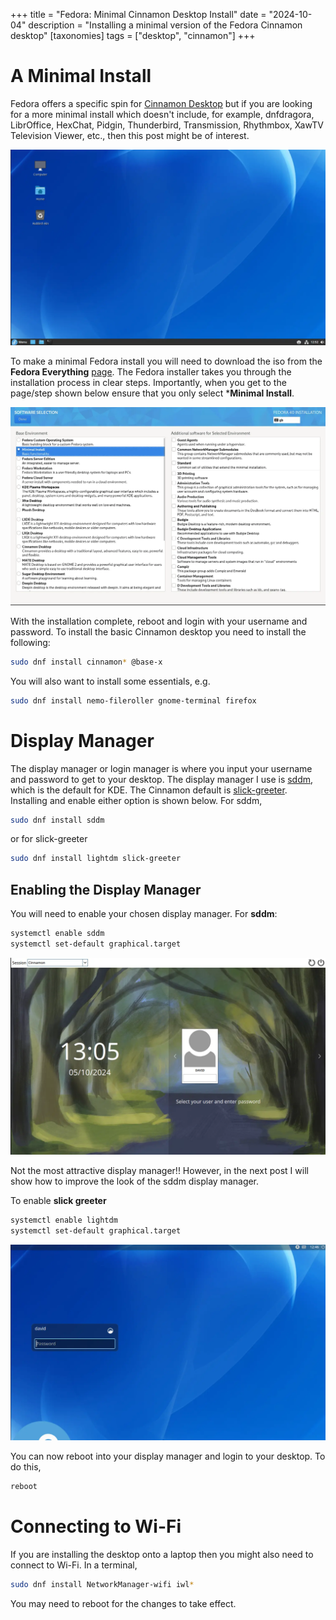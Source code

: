 +++
title = "Fedora: Minimal Cinnamon Desktop Install"
date = "2024-10-04"
description = "Installing a minimal version of the Fedora Cinnamon desktop"
[taxonomies]
tags = ["desktop", "cinnamon"]
+++

# A Minimal Install

Fedora offers a specific spin for [Cinnamon Desktop](https://fedoraproject.org/spins/) but if you are looking for a more minimal install which doesn't include, for example, dnfdragora, LibrOffice, HexChat, Pidgin, Thunderbird, Transmission, Rhythmbox, XawTV Television Viewer, etc., then this post might be of interest.

![cinnamon-desktop](desktop.webp)

To make a minimal Fedora install you will need to download the iso from the **Fedora Everything** [page](https://fedoraproject.org/everything/download).  The Fedora installer takes you through the installation process in clear steps.  Importantly, when you get to the page/step shown below ensure that you only select ***Minimal Install**.
	
![fedora-minimal](minimal-install.webp)

With the installation complete, reboot and login with your username and password. To install the basic Cinnamon desktop you need to install the following:

```bash
sudo dnf install cinnamon* @base-x
```

You will also want to install some essentials, e.g.

```bash
sudo dnf install nemo-fileroller gnome-terminal firefox
```

# Display Manager

The display manager or login manager is where you input your username and password to get to your desktop.  The display manager I use is [sddm](https://github.com/sddm/sddm), which is the default for KDE. The Cinnamon default is [slick-greeter](https://github.com/linuxmint/slick-greeter). Installing and enable either option is shown below.  For sddm,

```bash
sudo dnf install sddm
```

or for slick-greeter

```bash
sudo dnf install lightdm slick-greeter
```

## Enabling the Display Manager

You will need to enable your chosen display manager. For **sddm**:

```bash
systemctl enable sddm
systemctl set-default graphical.target
```

![sddm](sddm.webp)

Not the most attractive display manager!!  However, in the next post I will show how to improve the look of the sddm display manager.

To enable **slick greeter**

```bash
systemctl enable lightdm
systemctl set-default graphical.target
```

![slick-greeter](slick-greeter.webp)

You can now reboot into your display manager and login to your desktop.  To do this,

```bash
reboot
```

# Connecting to Wi-Fi

If you are installing the desktop onto a laptop then you might also need to connect to Wi-Fi.  In a terminal,

```bash
sudo dnf install NetworkManager-wifi iwl*
```

You may need to reboot for the changes to take effect.


